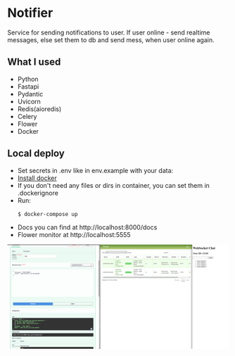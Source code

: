 # Notifier

Service for sending notifications to user. If user online - send realtime messages,
else set them to db and send mess, when user online again.


## What I used

- Python
- Fastapi
- Pydantic
- Uvicorn
- Redis(aioredis)
- Celery
- Flower
- Docker

## Local deploy

+ Set secrets in .env like in env.example with your data:
+ [Install docker ](https://docs.docker.com/get-docker/)
+ If you don't need any files or dirs in container, you can set them in .dockerignore
+ Run:
    ```sh
    $ docker-compose up
    ```
+ Docs you can find at http://localhost:8000/docs
+ Flower monitor at http://localhost:5555

<img src="image_scrin(2022-03-03T16-22-22).png"/>
